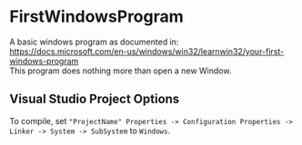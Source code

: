 # FirstWindowsProgram

A basic windows program as documented in: https://docs.microsoft.com/en-us/windows/win32/learnwin32/your-first-windows-program <br>
This program does nothing more than open a new Window.

## Visual Studio Project Options

To compile, set `"ProjectName" Properties -> Configuration Properties -> Linker -> System -> SubSystem` to `Windows`.
